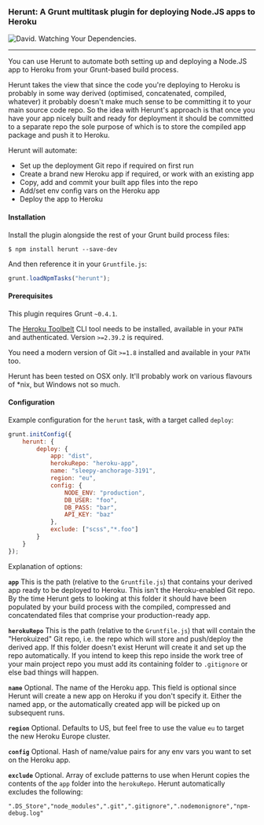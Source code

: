 ### Herunt: A Grunt multitask plugin for deploying Node.JS apps to Heroku

![David. Watching Your Dependencies.](https://david-dm.org/jedrichards/herunt.png)

***

You can use Herunt to automate both setting up and deploying a Node.JS app to Heroku from your Grunt-based build process.

Herunt takes the view that since the code you're deploying to Heroku is probably in some way derived (optimised, concatenated, compiled, whatever) it probably doesn't make much sense to be committing it to your main source code repo. So the idea with Herunt's approach is that once you have your app nicely built and ready for deployment it should be committed to a separate repo the sole purpose of which is to store the compiled app package and push it to Heroku.

Herunt will automate:

- Set up the deployment Git repo if required on first run
- Create a brand new Heroku app if required, or work with an existing app
- Copy, add and commit your built app files into the repo
- Add/set env config vars on the Heroku app
- Deploy the app to Heroku

#### Installation

Install the plugin alongside the rest of your Grunt build process files:

```shell
$ npm install herunt --save-dev
```

And then reference it in your `Gruntfile.js`:

```javascript
grunt.loadNpmTasks("herunt");
```

#### Prerequisites

This plugin requires Grunt `~0.4.1`.

The [Heroku Toolbelt](https://toolbelt.herokuapp.com) CLI tool needs to be installed, available in your `PATH` and authenticated. Version `>=2.39.2` is required.

You need a modern version of Git `>=1.8` installed and available in your `PATH` too.

Herunt has been tested on OSX only. It'll probably work on various flavours of *nix, but Windows not so much.

#### Configuration

Example configuration for the `herunt` task, with a target called `deploy`:

```javascript
grunt.initConfig({
    herunt: {
        deploy: {
            app: "dist",
            herokuRepo: "heroku-app",
            name: "sleepy-anchorage-3191",
            region: "eu",
            config: {
                NODE_ENV: "production",
                DB_USER: "foo",
                DB_PASS: "bar",
                API_KEY: "baz"
            },
            exclude: ["scss","*.foo"]
        }
    }
});
```
Explanation of options:

<code><b>app</b></code> This is the path (relative to the `Gruntfile.js`) that contains your derived app ready to be deployed to Heroku. This isn't the Heroku-enabled Git repo. By the time Herunt gets to looking at this folder it should have been populated by your build process with the compiled, compressed and concatendated files that comprise your production-ready app.

<code><b>herokuRepo</b></code> This is the path (relative to the `Gruntfile.js`) that will contain the "Herokuized" Git repo, i.e. the repo which will store and push/deploy the derived app. If this folder doesn't exist Herunt will create it and set up the repo automatically. If you intend to keep this repo inside the work tree of your main project repo you must add its containing folder to `.gitignore` or else bad things will happen.

<code><b>name</b></code> Optional. The name of the Heroku app. This field is optional since Herunt will create a new app on Heroku if you don't specify it. Either the named app, or the automatically created app will be picked up on subsequent runs.

<code><b>region</b></code> Optional. Defaults to US, but feel free to use the value `eu` to target the new Heroku Europe cluster.

<code><b>config</b></code> Optional. Hash of name/value pairs for any env vars you want to set on the Heroku app.

<code><b>exclude</b></code> Optional. Array of exclude patterns to use when Herunt copies the contents of the `app` folder into the `herokuRepo`. Herunt automatically excludes the following:

```
".DS_Store","node_modules",".git",".gitignore",".nodemonignore","npm-debug.log"
```
